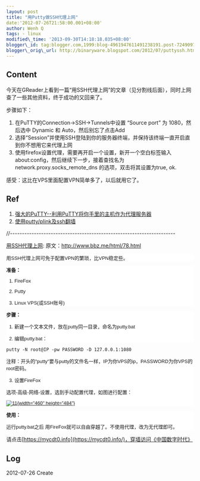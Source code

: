 ```yaml
--- 
layout: post 
title: "用Putty做SSH代理上网" 
date:'2012-07-26T21:58:00.001+08:00' 
author: Wenh Q
tags: - linux
modified\_time: '2013-09-30T14:18:18.035+08:00' 
blogger\_id: tag:blogger.com,1999:blog-4961947611491238191.post-7249097905849528860
blogger\_orig\_url: http://binaryware.blogspot.com/2012/07/puttyssh.html
---
```


Content
-------

今天在GReader上看到一篇“用SSH代理上网”的文章（见分割线后面），同时上网查了一些其他资料，终于成功的又回来了。



步骤如下：


1.  在PuTTY的Connection-&gt;SSH-&gt;Tunnels中设置 “Source port” 为
    1080，然后选中 Dynamic 和 Auto，然后别忘了点击Add
2.  选择“Session”并使用SSH登陆到你的服务器终端，并保持该终端一直开启直到你不想用它来代理上网
3.  使用firefox设置代理，需要再开启一个设置，新开一个空白标签输入
    about:config，然后继续下一步，接着查找名为network.proxy.socks\_remote\_dns
    的选项，双击将其设置为true, ok.



感受：这比在VPS里面配置VPN简单多了，以后就用它了。




Ref
---

1.  [强大的PuTTY--利用PuTTY将你手里的主机作为代理服务器](http://heylinux.com/archives/332.html)
2.  [使用putty/plink及ssh翻墙](http://www.getroad.cn/blog/?action=show&id=707)



//---------------------------------------------------------------------

[用SSH代理上网](http://feedproxy.google.com/~r/chinagfwblog/~3/Bbv9IoSSAzg/ssh.html):
原文：<http://www.bbz.me/html/78.html>


<div>




</div>

<div>

<div
style="background-color: white; font-family: arial,sans-serif; font-size: 13px;">

用SSH代理上网可免于配置VPN的繁琐，比VPN稳定些。

</div>

<div
style="background-color: white; font-family: arial,sans-serif; font-size: 13px;">

**准备：**

1) FireFox

2) Putty

3) Linux VPS(或SSH账号)

</div>

<div
style="background-color: white; font-family: arial,sans-serif; font-size: 13px;">

**步骤：**

1) 新建一个文本文件，放在putty同一目录，命名为putty.bat

2) 编辑putty.bat：

</div>

``` {style="background-color: white; font-size: 12px;"}
putty -N root@IP -pw PASSWORD -D 127.0.0.1:1080
```

<div
style="background-color: white; font-family: arial,sans-serif; font-size: 13px;">

注释：开头的"putty"要与putty的文件名一样，IP为你VPS的ip，PASSWORD为你VPS的root密码。

3) 设置FireFox

选项-高级-网络-设置，选到手动配置代理，如图进行配置：

[![](http://www.bbz.me/wp-content/uploads/auto_save_image/2012/07/141223kcK.png "11"){width="460"
height="484"}](http://www.bbz.me/wp-content/uploads/auto_save_image/2012/07/141223kcK.png)

</div>

<div
style="background-color: white; font-family: arial,sans-serif; font-size: 13px;">

**使用：**

运行putty.bat之后
用FireFox就可以自由穿越了。不使用代理，改为无代理即可。

</div>

</div>

<div>

请点击[https://mycdt0.info](https://mycdt0.info/)，穿墙访问《中国数字时代》

Log
---

2012-07-26 Create

</div>

